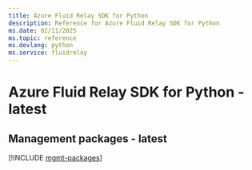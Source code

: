 ```yaml
---
title: Azure Fluid Relay SDK for Python
description: Reference for Azure Fluid Relay SDK for Python
ms.date: 02/11/2025
ms.topic: reference
ms.devlang: python
ms.service: fluidrelay
---
```

# Azure Fluid Relay SDK for Python - latest

## Management packages - latest
[!INCLUDE [mgmt-packages](fluid-relay-mgmt-index.md)]
